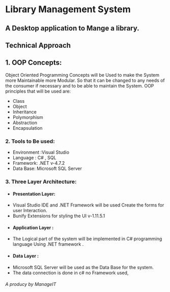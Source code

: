 # Library Management System
## A Desktop application to Mange a library.
## Technical Approach

## 1. OOP Concepts:
Object Oriented Programming Concepts will be Used to make the System more Maintainable more Modular. So that it can be changed to any needs of the consumer if necessary and to be able to maintain the System. OOP principles that will be used are:

-   Class
-   Object 
-   Inheritance 
-   Polymorphism 
-   Abstraction
-   Encapsulation 
### 2. Tools to Be used:

-   Environment :Visual Studio
-   Language : C# , SQL
-   Framework: .NET v-4.7.2
-   Data Base: Microsoft SQL Server
### 3. Three Layer Architecture:
-  ####  Presentation Layer:
-   Visual Studio IDE and .NET Framework will be used Create the forms for user Interaction.
-   Bunify Extensions for styling the UI  v-1.11.5.1
-   #### Application Layer :
-   The Logical part of the system will be implemented in C# programming language Using .NET framework .
-   #### Data Layer :
-   Microsoft SQL Server will be used as the Data Base for the system.
- The data connection is done in c# no Framework used,


###### A producy by ManageIT